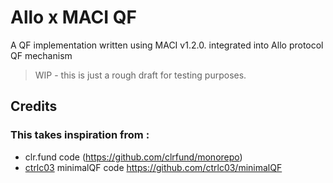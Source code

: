 # Allo x MACI QF

A QF implementation written using MACI v1.2.0.
integrated into Allo protocol QF mechanism

> WIP - this is just a rough draft for testing purposes.

## Credits

### This takes inspiration from :

   - clr.fund code (https://github.com/clrfund/monorepo)
   - [ctrlc03](https://github.com/ctrlc03) minimalQF code https://github.com/ctrlc03/minimalQF

